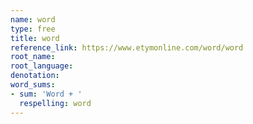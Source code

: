 ```yaml
---
name: word
type: free
title: word
reference_link: https://www.etymonline.com/word/word
root_name: 
root_language: 
denotation: 
word_sums:
- sum: 'Word + '
  respelling: word
---
```

